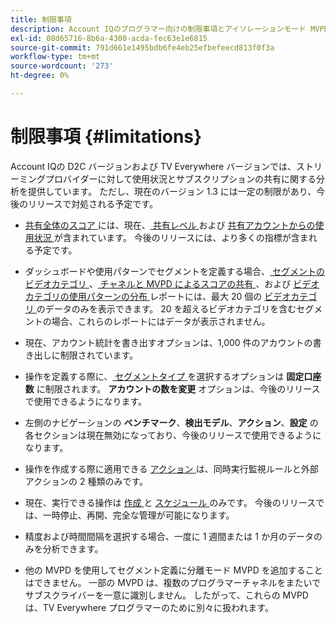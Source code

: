 ```yaml
---
title: 制限事項
description: Account IQのプログラマー向けの制限事項とアイソレーションモード MVPD について説明します。
exl-id: 08d65716-8b6a-4300-acda-fec63e1e6815
source-git-commit: 791d661e1495bdb6fe4eb25efbefeecd813f0f3a
workflow-type: tm+mt
source-wordcount: '273'
ht-degree: 0%

---
```


# 制限事項 {#limitations}

Account IQの D2C バージョンおよび TV Everywhere バージョンでは、ストリーミングプロバイダーに対して使用状況とサブスクリプションの共有に関する分析を提供しています。 ただし、現在のバージョン 1.3 には一定の制限があり、今後のリリースで対処される予定です。

* [ 共有全体のスコア ](/help/accountiq/data-panels.md#overall-sharing-score) には、現在、[ 共有レベル ](/help/accountiq/data-panels.md#sharing-level) および [ 共有アカウントからの使用状況 ](/help/accountiq/data-panels.md#usage-from-shared-accounts) が含まれています。 今後のリリースには、より多くの指標が含まれる予定です。

* ダッシュボードや使用パターンでセグメントを定義する場合、[ セグメントのビデオカテゴリ ](/help/accountiq/data-panels.md#video-categories-segment)、[ チャネルと MVPD によるスコアの共有 ](/help/accountiq/data-panels.md#sharin-score-by-channels-and-mvpds)、および [ ビデオカテゴリの使用パターンの分布 ](/help/accountiq/usage-patterns.md#usage-pattern-dis-video-categories) レポートには、最大 20 個の [ ビデオカテゴリ ](product-concepts.md#video-category-def) のデータのみを表示できます。 20 を超えるビデオカテゴリを含むセグメントの場合、これらのレポートにはデータが表示されません。

* 現在、アカウント統計を書き出すオプションは、1,000 件のアカウントの書き出しに制限されています。

* 操作を定義する際に、[ セグメントタイプ ](/help/accountiq/operations.md#segment) を選択するオプションは **固定口座数** に制限されます。 **アカウントの数を変更** オプションは、今後のリリースで使用できるようになります。

* 左側のナビゲーションの **ベンチマーク**、**検出モデル**、**アクション**、**設定** の各セクションは現在無効になっており、今後のリリースで使用できるようになります。

* 操作を作成する際に適用できる [ アクション ](/help/accountiq/operations.md#action) は、同時実行監視ルールと外部アクションの 2 種類のみです。

* 現在、実行できる操作は [ 作成 ](/help/accountiq/operations.md#create-new-operation) と [ スケジュール ](/help/accountiq/operations.md#schedule) のみです。 今後のリリースでは、一時停止、再開、完全な管理が可能になります。

* 精度および時間間隔を選択する場合、一度に 1 週間または 1 か月のデータのみを分析できます。

* 他の MVPD を使用してセグメント定義に分離モード MVPD を追加することはできません。 一部の MVPD は、複数のプログラマーチャネルをまたいでサブスクライバーを一意に識別しません。 したがって、これらの MVPD は、TV Everywhere プログラマーのために別々に扱われます。




